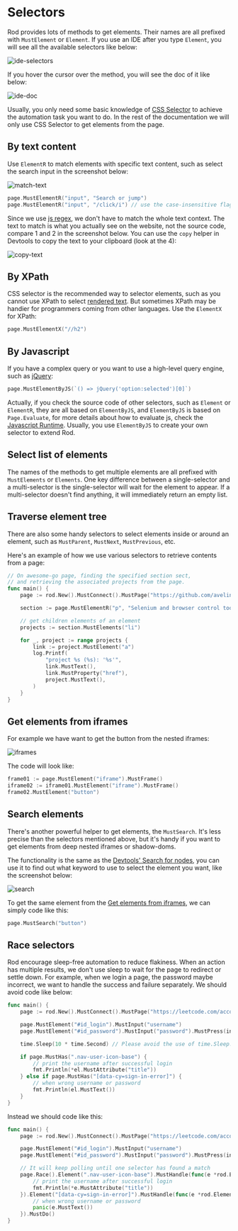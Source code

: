 # Selectors

Rod provides lots of methods to get elements. Their names are all prefixed with `MustElement` or `Element`. If you use an IDE after you type `Element`, you will see all the available selectors like below:

![ide-selectors](ide-selectors.png)

If you hover the cursor over the method, you will see the doc of it like below:

![ide-doc](ide-doc.png)

Usually, you only need some basic knowledge of [CSS Selector](css-selector) to achieve the automation task you want to do. In the rest of the documentation we will only use CSS Selector to get elements from the page.

## By text content

Use `ElementR` to match elements with specific text content, such as select the search input in the screenshot below:

![match-text](match-text.png)

```go
page.MustElementR("input", "Search or jump")
page.MustElementR("input", "/click/i") // use the case-insensitive flag "i"
```

Since we use [js regex](https://developer.mozilla.org/en-US/docs/Web/JavaScript/Reference/Global_Objects/RegExp), we don't have to match the whole text context. The text to match is what you actually see on the website, not the source code, compare 1 and 2 in the screenshot below. You can use the `copy` helper in Devtools to copy the text to your clipboard (look at the 4):

![copy-text](copy-text.png)

## By XPath

CSS selector is the recommended way to selector elements, such as you cannot use XPath to select [rendered text](https://stackoverflow.com/questions/51992258/xpath-to-find-pseudo-element-after-in-side-a-div-element-with-out-any-content/51993454). But sometimes XPath may be handier for programmers coming from other languages. Use the `ElementX` for XPath:

```go
page.MustElementX("//h2")
```

## By Javascript

If you have a complex query or you want to use a high-level query engine, such as [jQuery](https://jquery.com/):

```go
page.MustElementByJS(`() => jQuery('option:selected')[0]`)
```

Actually, if you check the source code of other selectors, such as `Element` or `ElementR`, they are all based on `ElementByJS`, and `ElementByJS` is based on `Page.Evaluate`, for more details about how to evaluate js, check the [Javascript Runtime](/javascript-runtime.md). Usually, you use `ElementByJS` to create your own selector to extend Rod.

## Select list of elements

The names of the methods to get multiple elements are all prefixed with `MustElements` or `Elements`. One key difference between a single-selector and a multi-selector is the single-selector will wait for the element to appear. If a multi-selector doesn't find anything, it will immediately return an empty list.

## Traverse element tree

There are also some handy selectors to select elements inside or around an element, such as `MustParent`, `MustNext`, `MustPrevious`, etc.

Here's an example of how we use various selectors to retrieve contents from a page:

```go
// On awesome-go page, finding the specified section sect,
// and retrieving the associated projects from the page.
func main() {
    page := rod.New().MustConnect().MustPage("https://github.com/avelino/awesome-go")

    section := page.MustElementR("p", "Selenium and browser control tools").MustNext()

    // get children elements of an element
    projects := section.MustElements("li")

    for _, project := range projects {
        link := project.MustElement("a")
        log.Printf(
            "project %s (%s): '%s'",
            link.MustText(),
            link.MustProperty("href"),
            project.MustText(),
        )
    }
}
```

## Get elements from iframes

For example we have want to get the button from the nested iframes:

![iframes](iframes.png)

The code will look like:

```go
frame01 := page.MustElement("iframe").MustFrame()
iframe02 := iframe01.MustElement("iframe").MustFrame()
frame02.MustElement("button")
```

## Search elements

There's another powerful helper to get elements, the `MustSearch`. It's less precise than the selectors mentioned above, but it's handy if you want to get elements from deep nested iframes or shadow-doms.

The functionality is the same as the [Devtools' Search for nodes](https://developers.google.com/web/tools/chrome-devtools/dom#search), you can use it to find out what keyword to use to select the element you want, like the screenshot below:

![search](search.png)

To get the same element from the [Get elements from iframes](#get-elements-from-iframes), we can simply code like this:

```go
page.MustSearch("button")
```

## Race selectors

Rod encourage sleep-free automation to reduce flakiness. When an action has multiple results, we don't use sleep to wait for the page to redirect or settle down. For example, when we login a page, the password maybe incorrect, we want to handle the success and failure separately. We should avoid code like below:

```go
func main() {
    page := rod.New().MustConnect().MustPage("https://leetcode.com/accounts/login/")

    page.MustElement("#id_login").MustInput("username")
    page.MustElement("#id_password").MustInput("password").MustPress(input.Enter)

    time.Sleep(10 * time.Second) // Please avoid the use of time.Sleep!

    if page.MustHas(".nav-user-icon-base") {
        // print the username after successful login
        fmt.Println(*el.MustAttribute("title"))
    } else if page.MustHas("[data-cy=sign-in-error]") {
        // when wrong username or password
        fmt.Println(el.MustText())
    }
}
```

Instead we should code like this:

```go
func main() {
    page := rod.New().MustConnect().MustPage("https://leetcode.com/accounts/login/")

    page.MustElement("#id_login").MustInput("username")
    page.MustElement("#id_password").MustInput("password").MustPress(input.Enter)

    // It will keep polling until one selector has found a match
    page.Race().Element(".nav-user-icon-base").MustHandle(func(e *rod.Element) {
        // print the username after successful login
        fmt.Println(*e.MustAttribute("title"))
    }).Element("[data-cy=sign-in-error]").MustHandle(func(e *rod.Element) {
        // when wrong username or password
        panic(e.MustText())
    }).MustDo()
}
```
